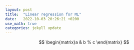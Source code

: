 ```yaml
---
layout: post
title:  "Linear regression for ML"
date:   2022-10-03 20:26:21 +0200
use_math: true
categories: jekyll update
---
```



$$
\begin{matrix}a & b % c \end{matrix}
$$
